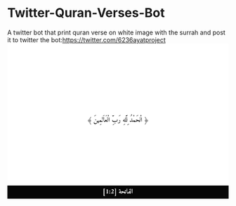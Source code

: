 # Twitter-Quran-Verses-Bot
A twitter bot that print quran verse on white image with the surrah and post it to twitter
the bot:https://twitter.com/6236ayatproject
![Preview](https://raw.githubusercontent.com/SaidRH/Twitter-Quran-Verses-Bot/master/Output.png)

